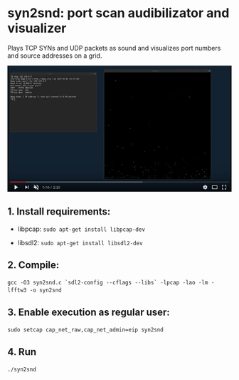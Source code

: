 # syn2snd: port scan audibilizator and visualizer

Plays TCP SYNs and UDP packets as sound and visualizes port numbers and source addresses on a grid.

[![youtube link](https://raw.githubusercontent.com/syn2snd/syn2snd/master/syn2snd.png)](https://www.youtube.com/watch?v=QS1wooQQcp0)

## 1. Install requirements:

- libpcap: `sudo apt-get install libpcap-dev`

- libsdl2: `sudo apt-get install libsdl2-dev`

## 2. Compile:

``gcc -O3 syn2snd.c `sdl2-config --cflags --libs` -lpcap -lao -lm -lfftw3 -o syn2snd``

## 3. Enable execution as regular user:

`sudo setcap cap_net_raw,cap_net_admin=eip syn2snd`

## 4. Run

`./syn2snd`
